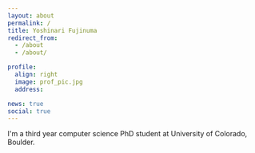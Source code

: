 ```yaml
---
layout: about
permalink: /
title: Yoshinari Fujinuma
redirect_from: 
  - /about
  - /about/

profile:
  align: right
  image: prof_pic.jpg
  address: 

news: true
social: true
---
```


I'm a third year computer science PhD student at University of Colorado, Boulder. 
